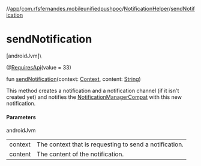 //[app](../../../index.md)/[com.rfsfernandes.mobileunifiedpushpoc](../index.md)/[NotificationHelper](index.md)/[sendNotification](send-notification.md)

# sendNotification

[androidJvm]\

@[RequiresApi](https://developer.android.com/reference/kotlin/androidx/annotation/RequiresApi.html)(value = 33)

fun [sendNotification](send-notification.md)(context: [Context](https://developer.android.com/reference/kotlin/android/content/Context.html), content: [String](https://kotlinlang.org/api/latest/jvm/stdlib/kotlin/-string/index.html))

This method creates a notification and a notification channel (if it isn't created yet) and notifies the [NotificationManagerCompat](https://developer.android.com/reference/kotlin/androidx/core/app/NotificationManagerCompat.html) with this new notification.

#### Parameters

androidJvm

| | |
|---|---|
| context | The context that is requesting to send a notification. |
| content | The content of the notification. |

